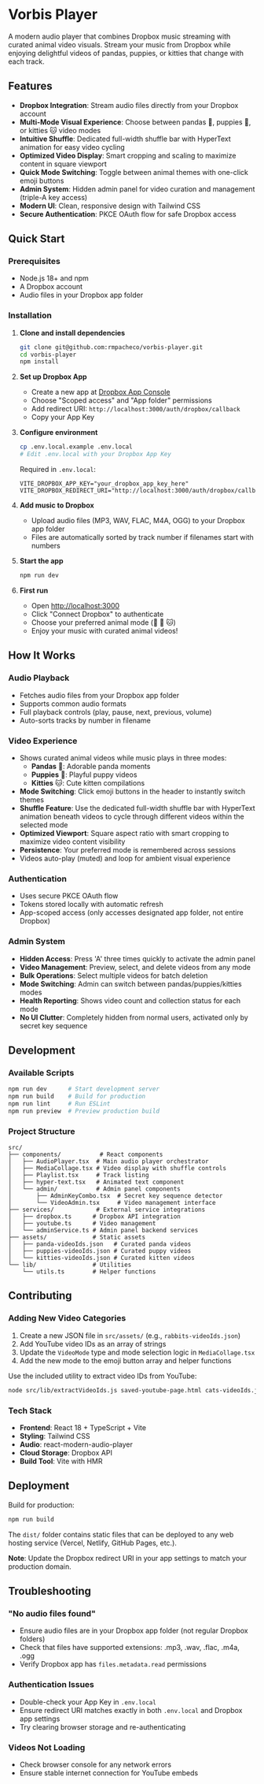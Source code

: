 # Vorbis Player

A modern audio player that combines Dropbox music streaming with curated animal video visuals. Stream your music from Dropbox while enjoying delightful videos of pandas, puppies, or kitties that change with each track.

## Features

- **Dropbox Integration**: Stream audio files directly from your Dropbox account
- **Multi-Mode Visual Experience**: Choose between pandas 🐼, puppies 🐶, or kitties 🐱 video modes
- **Intuitive Shuffle**: Dedicated full-width shuffle bar with HyperText animation for easy video cycling
- **Optimized Video Display**: Smart cropping and scaling to maximize content in square viewport
- **Quick Mode Switching**: Toggle between animal themes with one-click emoji buttons
- **Admin System**: Hidden admin panel for video curation and management (triple-A key access)
- **Modern UI**: Clean, responsive design with Tailwind CSS
- **Secure Authentication**: PKCE OAuth flow for safe Dropbox access

## Quick Start

### Prerequisites

- Node.js 18+ and npm
- A Dropbox account
- Audio files in your Dropbox app folder

### Installation

1. **Clone and install dependencies**

   ```bash
   git clone git@github.com:rmpacheco/vorbis-player.git
   cd vorbis-player
   npm install
   ```

2. **Set up Dropbox App**
   - Create a new app at [Dropbox App Console](https://www.dropbox.com/developers/apps)
   - Choose "Scoped access" and "App folder" permissions
   - Add redirect URI: `http://localhost:3000/auth/dropbox/callback`
   - Copy your App Key

3. **Configure environment**

   ```bash
   cp .env.local.example .env.local
   # Edit .env.local with your Dropbox App Key
   ```

   Required in `.env.local`:

   ```
   VITE_DROPBOX_APP_KEY="your_dropbox_app_key_here"
   VITE_DROPBOX_REDIRECT_URI="http://localhost:3000/auth/dropbox/callback"
   ```

4. **Add music to Dropbox**
   - Upload audio files (MP3, WAV, FLAC, M4A, OGG) to your Dropbox app folder
   - Files are automatically sorted by track number if filenames start with numbers

5. **Start the app**

   ```bash
   npm run dev
   ```

6. **First run**
   - Open <http://localhost:3000>
   - Click "Connect Dropbox" to authenticate
   - Choose your preferred animal mode (🐼 🐶 🐱)
   - Enjoy your music with curated animal videos!

## How It Works

### Audio Playback

- Fetches audio files from your Dropbox app folder
- Supports common audio formats
- Full playback controls (play, pause, next, previous, volume)
- Auto-sorts tracks by number in filename

### Video Experience

- Shows curated animal videos while music plays in three modes:
  - **Pandas** 🐼: Adorable panda moments
  - **Puppies** 🐶: Playful puppy videos
  - **Kitties** 🐱: Cute kitten compilations
- **Mode Switching**: Click emoji buttons in the header to instantly switch themes
- **Shuffle Feature**: Use the dedicated full-width shuffle bar with HyperText animation beneath videos to cycle through different videos within the selected mode
- **Optimized Viewport**: Square aspect ratio with smart cropping to maximize video content visibility
- **Persistence**: Your preferred mode is remembered across sessions
- Videos auto-play (muted) and loop for ambient visual experience

### Authentication

- Uses secure PKCE OAuth flow
- Tokens stored locally with automatic refresh
- App-scoped access (only accesses designated app folder, not entire Dropbox)

### Admin System

- **Hidden Access**: Press 'A' three times quickly to activate the admin panel
- **Video Management**: Preview, select, and delete videos from any mode
- **Bulk Operations**: Select multiple videos for batch deletion
- **Mode Switching**: Admin can switch between pandas/puppies/kitties modes
- **Health Reporting**: Shows video count and collection status for each mode
- **No UI Clutter**: Completely hidden from normal users, activated only by secret key sequence

## Development

### Available Scripts

```bash
npm run dev      # Start development server
npm run build    # Build for production  
npm run lint     # Run ESLint
npm run preview  # Preview production build
```

### Project Structure

```
src/
├── components/           # React components
│   ├── AudioPlayer.tsx  # Main audio player orchestrator
│   ├── MediaCollage.tsx # Video display with shuffle controls
│   ├── Playlist.tsx     # Track listing
│   ├── hyper-text.tsx   # Animated text component
│   └── admin/           # Admin panel components
│       ├── AdminKeyCombo.tsx  # Secret key sequence detector
│       └── VideoAdmin.tsx     # Video management interface
├── services/            # External service integrations
│   ├── dropbox.ts      # Dropbox API integration
│   ├── youtube.ts      # Video management
│   └── adminService.ts # Admin panel backend services
├── assets/             # Static assets
│   ├── panda-videoIds.json   # Curated panda videos
│   ├── puppies-videoIds.json # Curated puppy videos
│   └── kitties-videoIds.json # Curated kitten videos
└── lib/                # Utilities
    └── utils.ts        # Helper functions
```

## Contributing

### Adding New Video Categories

1. Create a new JSON file in `src/assets/` (e.g., `rabbits-videoIds.json`)
2. Add YouTube video IDs as an array of strings
3. Update the `VideoMode` type and mode selection logic in `MediaCollage.tsx`
4. Add the new mode to the emoji button array and helper functions

Use the included utility to extract video IDs from YouTube:

```bash
node src/lib/extractVideoIds.js saved-youtube-page.html cats-videoIds.json
```

### Tech Stack

- **Frontend**: React 18 + TypeScript + Vite
- **Styling**: Tailwind CSS
- **Audio**: react-modern-audio-player
- **Cloud Storage**: Dropbox API
- **Build Tool**: Vite with HMR

## Deployment

Build for production:

```bash
npm run build
```

The `dist/` folder contains static files that can be deployed to any web hosting service (Vercel, Netlify, GitHub Pages, etc.).

**Note**: Update the Dropbox redirect URI in your app settings to match your production domain.

## Troubleshooting

### "No audio files found"

- Ensure audio files are in your Dropbox app folder (not regular Dropbox folders)
- Check that files have supported extensions: .mp3, .wav, .flac, .m4a, .ogg
- Verify Dropbox app has `files.metadata.read` permissions

### Authentication Issues

- Double-check your App Key in `.env.local`
- Ensure redirect URI matches exactly in both `.env.local` and Dropbox app settings
- Try clearing browser storage and re-authenticating

### Videos Not Loading

- Check browser console for any network errors
- Ensure stable internet connection for YouTube embeds
